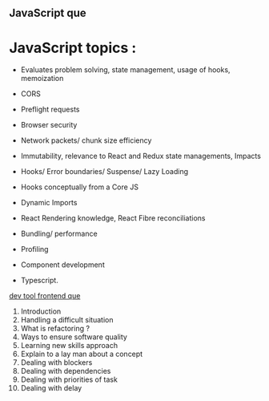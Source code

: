 ## JavaScript que


# JavaScript topics :

* Evaluates problem solving, state management, usage of hooks, memoization 

* CORS

* Preflight requests

* Browser security

* Network packets/ chunk size efficiency

* Immutability, relevance to React and Redux state managements, Impacts

* Hooks/ Error boundaries/ Suspense/ Lazy Loading

* Hooks conceptually from a Core JS 

* Dynamic Imports

* React Rendering knowledge, React Fibre reconciliations

* Bundling/ performance

* Profiling

* Component development

* Typescript.

[dev tool frontend que](https://devtools.tech/questions/all?ref=dt-yt)

1. Introduction
 2. Handling a difficult situation 
3. What is refactoring ? 
4. Ways to ensure software quality 
5. Learning new skills approach 
6. Explain to a lay man about a concept 
7. Dealing with blockers 
8. Dealing with dependencies 
9. Dealing with priorities of task 
10. Dealing with delay
